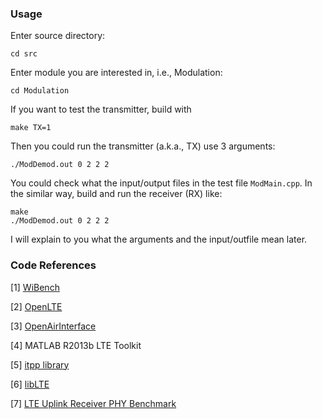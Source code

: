 
### Usage

Enter source directory:

	cd src

Enter module you are interested in, i.e., Modulation:

	cd Modulation

If you want to test the transmitter, build with

	make TX=1

Then you could run the transmitter (a.k.a., TX) use 3 arguments:

	./ModDemod.out 0 2 2 2

You could check what the input/output files in the test file <code>ModMain.cpp</code>. In the similar way, build and run the receiver (RX) like:

	make
	./ModDemod.out 0 2 2 2

I will explain to you what the arguments and the input/outfile mean later.

### Code References

[1] [WiBench](http://wibench.eecs.umich.edu)

[2] [OpenLTE](http://openlte.sourceforge.net/)

[3] [OpenAirInterface](https://twiki.eurecom.fr/twiki/bin/view/OpenAirInterface/WebHome)

[4] MATLAB R2013b LTE Toolkit

[5] [itpp library](itpp.sourceforge.net)

[6] [libLTE](https://github.com/libLTE/libLTE)

[7] [LTE Uplink Receiver PHY Benchmark](http://sourceforge.net/projects/lte-benchmark/)

